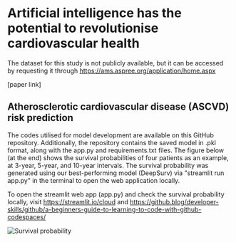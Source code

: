# Artificial intelligence has the potential to revolutionise cardiovascular health

 The dataset for this study is not publicly available, but it can be accessed by requesting it through https://ams.aspree.org/application/home.aspx
 
 [paper link]

## Atherosclerotic cardiovascular disease (ASCVD) risk prediction 

The codes utilised for model development are available on this GitHub repository. Additionally, the repository contains the saved model in .pkl format, along with the app.py and requirements.txt files. The figure below (at the end) shows the survival probabilities of four patients as an example, at 3-year, 5-year, and 10-year intervals.
The survival probability was generated using our best-performing model (DeepSurv) via "streamlit run app.py" in the terminal to open the web application locally.

To open the streamlit web app (app.py) and check the survival probability locally, visit https://streamlit.io/cloud and https://github.blog/developer-skills/github/a-beginners-guide-to-learning-to-code-with-github-codespaces/


![Survival probability](https://github.com/user-attachments/assets/7654e073-98eb-4213-bc3c-9d853c821085)
